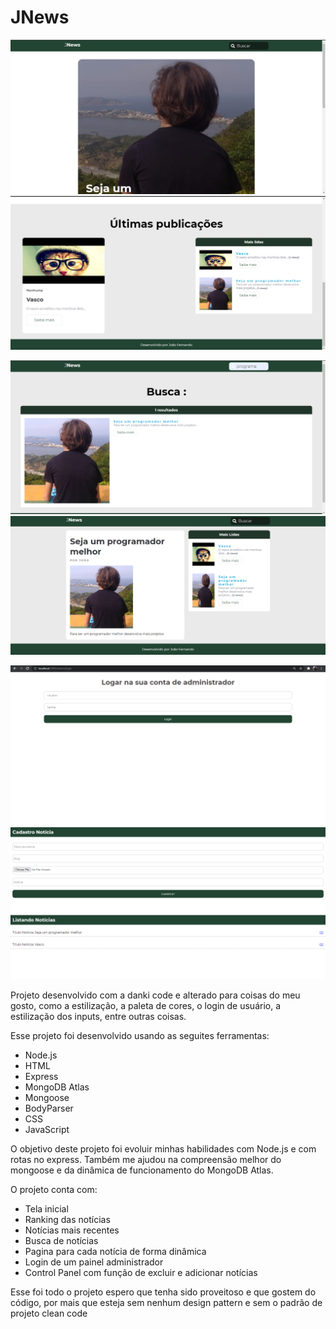 # JNews
<img src="./imgs/unknown.png" /> <img src="./imgs/img2.png" />

<img src="./imgs/img3.png" /> <img src="./imgs/img4.png" />

<img src="./imgs/img5.png" /> <img src="./imgs/img6.png" />

Projeto desenvolvido com a danki code e alterado para coisas do meu gosto, como a estilização, a paleta de cores, o login de usuário, a estilização dos inputs, entre outras coisas. 

Esse projeto foi desenvolvido usando as seguites ferramentas:
  - Node.js
  - HTML
  - Express
  - MongoDB Atlas
  - Mongoose
  - BodyParser
  - CSS
  - JavaScript

O objetivo deste projeto foi evoluir minhas habilidades com Node.js e com rotas no express.
Também me ajudou na compreensão melhor do mongoose e da dinâmica de funcionamento do MongoDB Atlas. 

O projeto conta com:
  - Tela inicial 
  - Ranking das notícias 
  - Notícias mais recentes 
  - Busca de notícias 
  - Pagina para cada notícia de forma dinâmica 
  - Login de um painel administrador 
  - Control Panel com função de excluir e adicionar notícias

Esse foi todo o projeto espero que tenha sido proveitoso e que gostem do código, por mais que esteja sem nenhum design pattern e sem o padrão de projeto clean code

